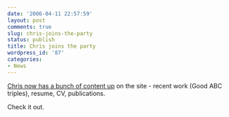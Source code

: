 ```yaml
---
date: '2006-04-11 22:57:59'
layout: post
comments: true
slug: chris-joins-the-party
status: publish
title: Chris joins the party
wordpress_id: '87'
categories:
- News
---
```


[Chris now has a bunch of content up](http://www.phfactor.net/hurlburt/) on the site - recent work (Good ABC triples), resume, CV, publications.

Check it out.
